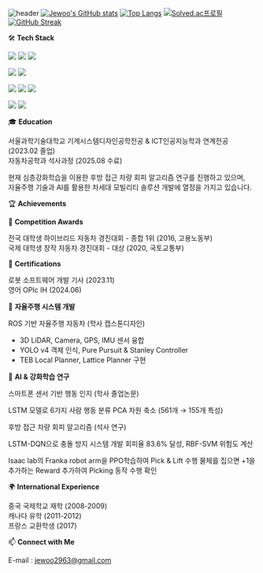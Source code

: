 ![header](https://capsule-render.vercel.app/api?type=wave&color=0066ff&height=300&section=header&text=Jewoo%20Kwak&fontSize=90)
[![Jewoo's GitHub stats](https://github-readme-stats.vercel.app/api?username=jewookwak)](https://github.com/jewookwak/github-readme-stats)
[![Top Langs](https://github-readme-stats.vercel.app/api/top-langs/?username=jewookwak)](https://github.com/jewookwak/github-readme-stats)
[![Solved.ac프로필](http://mazassumnida.wtf/api/v2/generate_badge?boj=jewoo2963)](https://solved.ac/jewoo2963)
[![GitHub Streak](https://streak-stats.demolab.com/?user=jewookwak&theme=dark&hide_border=true&locale=ko)](https://git.io/streak-stats)

🛠️ **Tech Stack**

<!-- Programming Languages -->
<img src="https://img.shields.io/badge/Python-3776AB?style=for-the-badge&logo=python&logoColor=white"> <img src="https://img.shields.io/badge/C++-00599C?style=for-the-badge&logo=cplusplus&logoColor=white"> <img src="https://img.shields.io/badge/MATLAB-FF6600?style=for-the-badge&logo=mathworks&logoColor=white">

<!-- AI & ML -->
<img src="https://img.shields.io/badge/TensorFlow-FF6F00?style=for-the-badge&logo=tensorflow&logoColor=white"> <img src="https://img.shields.io/badge/PyTorch-EE4C2C?style=for-the-badge&logo=pytorch&logoColor=white">

<!-- Simulation Tools -->
<img src="https://img.shields.io/badge/CARLA-FF4B4B?style=for-the-badge&logoColor=white"> <img src="https://img.shields.io/badge/SUMO-4CAF50?style=for-the-badge&logoColor=white"> <img src="https://img.shields.io/badge/Gazebo-FF6600?style=for-the-badge&logoColor=white">

<!-- Robotics -->
<img src="https://img.shields.io/badge/ROS1-22314E?style=for-the-badge&logo=ros&logoColor=white"> <img src="https://img.shields.io/badge/ROS2-22314E?style=for-the-badge&logo=ros&logoColor=white">
<!-- About Me -->
🎓 **Education**

서울과학기술대학교 기계시스템디자인공학전공 & ICT인공지능학과 연계전공 (2023.02 졸업)  
자동차공학과 석사과정 (2025.08 수료)

현재 심층강화학습을 이용한 후방 접근 차량 회피 알고리즘 연구를 진행하고 있으며,  
자율주행 기술과 AI를 활용한 차세대 모빌리티 솔루션 개발에 열정을 가지고 있습니다.

🏆 **Achievements**

🥇 **Competition Awards**

전국 대학생 하이브리드 자동차 경진대회 - 종합 1위 (2016, 고용노동부)  
국제 대학생 창작 자동차 경진대회 - 대상 (2020, 국토교통부)  

📜 **Certifications**

로봇 소프트웨어 개발 기사 (2023.11)  
영어 OPIc IH (2024.06)  

🚗 **자율주행 시스템 개발**

ROS 기반 자율주행 자동차 (학사 캡스톤디자인)

* 3D LiDAR, Camera, GPS, IMU 센서 융합  
* YOLO v4 객체 인식, Pure Pursuit & Stanley Controller  
* TEB Local Planner, Lattice Planner 구현  



🧠 **AI & 강화학습 연구**

스마트폰 센서 기반 행동 인지 (학사 졸업논문)

LSTM 모델로 6가지 사람 행동 분류
PCA 차원 축소 (561개 → 155개 특성)


후방 접근 차량 회피 알고리즘 (석사 연구)

LSTM-DQN으로 충돌 방지 시스템 개발
회피율 83.6% 달성, RBF-SVM 위험도 계산

Isaac lab의 Franka robot arm을 PPO학습하여 Pick & Lift 수행
물체를 집으면 +1을 추가하는 Reward 추가하여 Picking 동작 수행 확인



🌍 **International Experience**

중국 국제학교 재학 (2008-2009)  
캐나다 유학 (2011-2012)  
프랑스 교환학생 (2017)  

📫 **Connect with Me**

E-mail : jewoo2963@gmail.com
